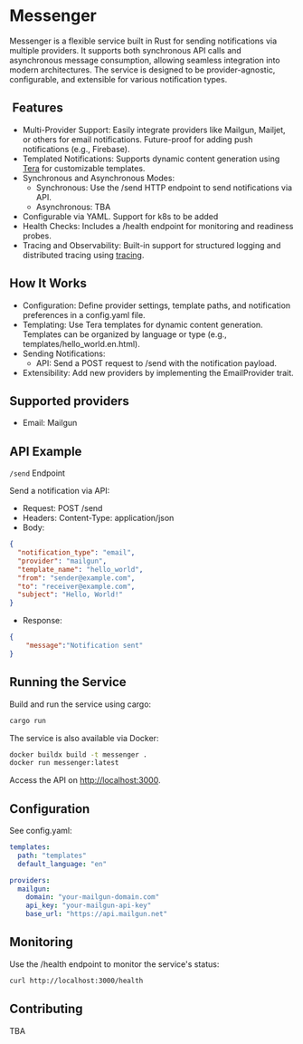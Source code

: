 # Messenger

Messenger is a flexible service built in Rust for sending notifications via multiple providers. It supports both synchronous API calls and asynchronous message consumption, allowing seamless integration into modern architectures. The service is designed to be provider-agnostic, configurable, and extensible for various notification types.

##  Features

* Multi-Provider Support: Easily integrate providers like Mailgun, Mailjet, or others for email notifications. Future-proof for adding push notifications (e.g., Firebase).
* Templated Notifications: Supports dynamic content generation using [Tera](https://keats.github.io/tera/docs/) for customizable templates.
* Synchronous and Asynchronous Modes:
  * Synchronous: Use the /send HTTP endpoint to send notifications via API.
  * Asynchronous: TBA
* Configurable via YAML. Support for k8s to be added
* Health Checks: Includes a /health endpoint for monitoring and readiness probes.
* Tracing and Observability: Built-in support for structured logging and distributed tracing using [tracing](https://github.com/tokio-rs/tracing).

## How It Works

* Configuration: Define provider settings, template paths, and notification preferences in a config.yaml file.
* Templating: Use Tera templates for dynamic content generation. Templates can be organized by language or type (e.g., templates/hello_world.en.html).
* Sending Notifications:
  * API: Send a POST request to /send with the notification payload.
* Extensibility: Add new providers by implementing the EmailProvider trait.

## Supported providers

* Email: Mailgun

## API Example

`/send` Endpoint

Send a notification via API:

* Request: POST /send
* Headers: Content-Type: application/json
* Body:

```json
{
  "notification_type": "email",
  "provider": "mailgun",
  "template_name": "hello_world",
  "from": "sender@example.com",
  "to": "receiver@example.com",
  "subject": "Hello, World!"
}

```

* Response:

```json
{
    "message":"Notification sent"
}
```

## Running the Service

Build and run the service using cargo:

```bash
cargo run
```

The service is also available via Docker:

```bash
docker buildx build -t messenger .
docker run messenger:latest
```

Access the API on <http://localhost:3000>.

## Configuration

See config.yaml:

```yaml
templates:
  path: "templates"
  default_language: "en"

providers:
  mailgun:
    domain: "your-mailgun-domain.com"
    api_key: "your-mailgun-api-key"
    base_url: "https://api.mailgun.net"
```

## Monitoring

Use the /health endpoint to monitor the service's status:

```bash
curl http://localhost:3000/health
```

## Contributing

TBA
